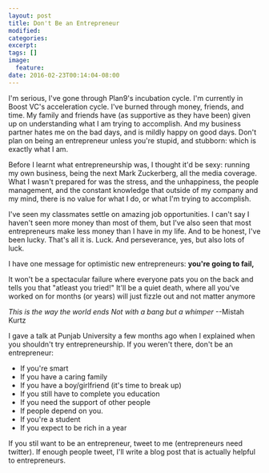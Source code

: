 ```yaml
---
layout: post
title: Don't Be an Entrepreneur
modified:
categories:
excerpt:
tags: []
image:
  feature:
date: 2016-02-23T00:14:04-08:00
---
```


I'm serious, I've gone through Plan9's incubation cycle. I'm currently in Boost
VC's acceleration cycle. I've burned through money, friends, and time.
My family and friends have (as supportive as they have been) given up on
understanding what I am trying to accomplish. And my business partner hates me
on the bad days, and is mildly happy on good days. Don't plan on being an
entrepreneur unless you're stupid, and stubborn: which is exactly what I am.

Before I learnt what entrepreneurship was, I thought it'd be sexy: running my
own business, being the next Mark Zuckerberg, all the media coverage. What I
wasn't prepared for was the stress, and the unhappiness, the people management,
and the constant knowledge that outside of my company and my mind, there is no
value for what I do, or what I'm trying to accomplish.

I've seen my classmates settle on amazing job opportunities. I can't say I
haven't seen more money than most of them, but I've also seen that most
entrepreneurs make less money than I have in my life. And to be honest, I've
been lucky. That's all it is. Luck. And perseverance, yes, but also lots of
luck.

I have one message for optimistic new entrepreneurs: **you're going to fail,**

It won't be a spectacular failure where everyone pats you on the back and tells
you that "atleast you tried!" It'll be a quiet death, where all you've worked on
for months (or years) will just fizzle out and not matter anymore

*This is the way the world ends
Not with a bang but a whimper* --Mistah Kurtz

I gave a talk at Punjab University a few months ago when I explained when you
shouldn't try entrepreneurship. If you weren't there, don't be an entrepreneur:

- If you're smart
- If you have a caring family
- If you have a boy/girlfriend (it's time to break up)
- If you still have to complete you education
- If you need the support of other people
- If people depend on you.
- If you're a student
- If you expect to be rich in a year

If you stil want to be an entrepreneur, tweet to me (entrepreneurs need twitter).
If enough people tweet, I'll write a blog post that is actually helpful to
entrepreneurs.
